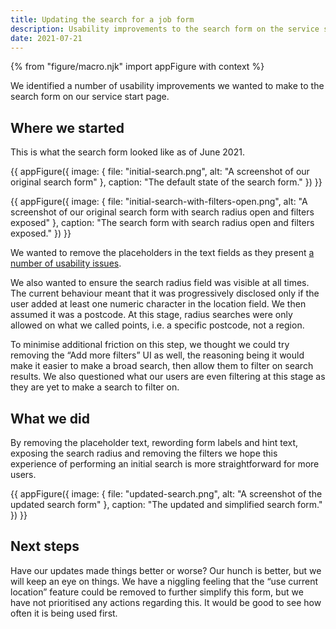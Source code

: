 ```yaml
---
title: Updating the search for a job form 
description: Usability improvements to the search form on the service start page.
date: 2021-07-21
---
```


{% from "figure/macro.njk" import appFigure with context %}

We identified a number of usability improvements we wanted to make to the search form on our service start page.

## Where we started

This is what the search form looked like as of June 2021.

{{ appFigure({
  image: {
    file: "initial-search.png",
    alt: "A screenshot of our original search form"
  },
  caption: "The default state of the search form."
}) }}

{{ appFigure({
  image: {
    file: "initial-search-with-filters-open.png",
    alt: "A screenshot of our original search form with search radius open and filters exposed"
  },
  caption: "The search form with search radius open and filters exposed."
}) }}

We wanted to remove the placeholders in the text fields as they present [a number of usability issues](https://adamsilver.io/blog/placeholders-are-problematic/). 

We also wanted to ensure the search radius field was visible at all times. The current behaviour meant that it was progressively disclosed only if the user added at least one numeric character in the location field. We then assumed it was a postcode. At this stage, radius searches were only allowed on what we called points, i.e. a specific postcode, not a region. 

To minimise additional friction on this step, we thought we could try removing the “Add more filters” UI as well, the reasoning being it would make it easier to make a broad search, then allow them to filter on search results. We also questioned what our users are even filtering at this stage as they are yet to make a search to filter on.

## What we did

By removing the placeholder text, rewording form labels and hint text, exposing the search radius and removing the filters we hope this experience of performing an initial search is more straightforward for more users.

{{ appFigure({
  image: {
    file: "updated-search.png",
    alt: "A screenshot of the updated search form"
  },
  caption: "The updated and simplified search form."
}) }}

## Next steps

Have our updates made things better or worse? Our hunch is better, but we will keep an eye on things. We have a niggling feeling that the “use current location” feature could be removed to further simplify this form, but we have not prioritised any actions regarding this. It would be good to see how often it is being used first.
